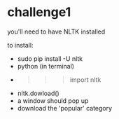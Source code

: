 # challenge1

you'll need to have NLTK installed

to install:
 * sudo pip install -U nltk
 * python (in terminal)
 * >>> import nltk
 * nltk.dowload()
 * a window should pop up
 * download the 'popular' category
